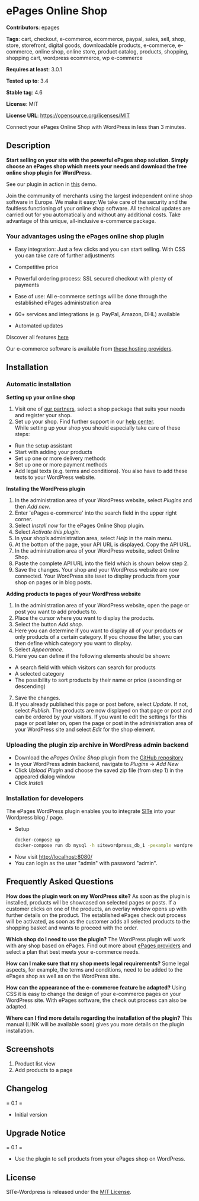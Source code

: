 # ePages Online Shop

**Contributors**: epages

**Tags**: cart, checkout, e-commerce, ecommerce, paypal, sales, sell, shop, store, storefront, digital goods, downloadable products, e-commerce, e-commerce, online shop, online store, product catalog, products, shopping, shopping cart, wordpress ecommerce, wp e-commerce

**Requires at least**: 3.0.1

**Tested up to**: 3.4

**Stable tag**: 4.6

**License**: MIT

**License URL**: https://opensource.org/licenses/MIT 

Connect your ePages Online Shop with WordPress in less than 3 minutes.

## Description

**Start selling on your site with the powerful ePages shop solution. Simply choose an ePages shop which meets your needs and download the free online shop plugin for WordPress.**

See our plugin in action in [this](http://wordpress.epages.com/more-products/ "Demo") demo.

Join the community of merchants using the largest independent online shop software in Europe. We make it easy: We take care of the security and the faultless functioning of your online shop software. All technical updates are carried out for you automatically and without any additional costs. Take advantage of this unique, all-inclusive e-commerce package.

### Your advantages using the ePages online shop plugin

* Easy integration: Just a few clicks and you can start selling. With CSS you can take care of further adjustments

* Competitive price

* Powerful ordering process: SSL secured checkout with plenty of payments

* Ease of use: All e-commerce settings will be done through the established ePages administration area

* 60+ services and integrations (e.g. PayPal, Amazon, DHL) available

* Automated updates

Discover all features [here](http://www.epages.com/en/features/ "All features")

Our e-commerce software is available from [these hosting providers](http://www.epages.com/en/partner/provider/ "Hosting providers").

## Installation
### Automatic installation

**Setting up your online shop**

1. Visit one of [our partners](http://www.epages.com/en/partner/provider/ "Partners"), select a shop package that suits your needs and register your shop. 
2. Set up your shop. Find further support in our [help center](https://www.online-help-center.com/ "Help center").  
While setting up your shop you should especially take care of these steps:
  * Run the setup assistant
  * Start with adding your products
  * Set up one or more delivery methods
  * Set up one or more payment methods
  * Add legal texts (e.g. terms and conditions). You also have to add these texts to your WordPress website. 

**Installing the WordPress plugin**

1. In the administration area of your WordPress website, select *Plugins* and then *Add new*.
2. Enter 'ePages e-commerce' into the search field in the upper right corner.
3. Select *Install now* for the ePages Online Shop plugin. 
4. Select *Activate this plugin*.
5. In your shop’s administration area, select *Help* in the main menu.
6. At the bottom of the page, your API URL is displayed. Copy the API URL. 
7. In the administration area of your WordPress website, select Online Shop.
8. Paste the complete API URL into the field which is shown below step 2.
9. Save the changes. 
Your shop and your WordPress website are now connected. Your WordPress site isset to display products from your shop on pages or in blog posts. 

**Adding products to pages of your WordPress website**

1. In the administration area of your WordPress website, open the page or post you want to add products to. 
2. Place the cursor where you want to display the products. 
3. Select the button *Add shop*.
4. Here you can determine if you want to display all of your products or only products of a certain category. If you choose the latter, you can then define which category you want to display. 
5. Select *Appearance*.
6. Here you can define if the following elements should be shown: 
  * A search field with which visitors can search for products
  * A selected category
  * The possibility to sort products by their name or price (ascending or descending)
7. Save the changes.
8. If you already published this page or post before, select *Update*. If not, select *Publish*.
The products are now displayed on that page or post and can be ordered by your visitors. 
If you want to edit the settings for this page or post later on, open the page or post in the administration area of your WordPress site and select *Edit* for the shop element. 

### Uploading the plugin zip archive in WordPress admin backend

* Download the *ePages Online Shop* plugin from the [GitHub repository](https://github.com/ePages-de/ePages-wordpress-plugin "Download")
* In your WordPress admin backend, navigate to *Plugins* → *Add New*
* Click *Upload Plugin* and choose the saved zip file (from step 1) in the appeared dialog window
* Click *Install* 

### Installation for developers

The ePages WordPress plugin enables you to integrate [SITe](https://github.com/ePages-de/site) into your Wordpress blog / page.
* Setup
  ```bash
  docker-compose up
  docker-compose run db mysql -h sitewordpress_db_1 -pexample wordpress < db.sql
  ```
* Now visit [http://localhost:8080/](http://localhost:8080/)
* You can login as the user "admin" with password "admin".


## Frequently Asked Questions
**How does the plugin work on my WordPress site?**
As soon as the plugin is installed, products will be showcased on selected pages or posts. If a customer clicks on one of the products, an overlay window opens up with further details on the product. The established ePages check out process will be activated, as soon as the customer adds all selected products to the shopping basket and wants to proceed with the order. 

**Which shop do I need to use the plugin?**
The WordPress plugin will work with any shop based on ePages. Find out more about [ePages providers](http://www.epages.com/en/partner/provider/ "ePages providers") and select a plan that best meets your e-commerce needs.

**How can I make sure that my shop meets legal requirements?**
Some legal aspects, for example, the terms and conditions, need to be added to the ePages shop as well as on the WordPress site.

**How can the appearance of the e-commerce feature be adapted?**
Using CSS it is easy to change the design of your e-commerce pages on your WordPress site. With ePages software, the check out process can also be adapted. 

**Where can I find more details regarding the installation of the plugin?**
This manual (LINK will be available soon) gives you more details on the plugin installation.

## Screenshots

1. Product list view
2. Add products to a page

## Changelog
= 0.1 =
* Initial version

## Upgrade Notice

= 0.1 =
* Use the plugin to sell products from your ePages shop on WordPress.


## License
SITe-Wordpress is released under the [MIT License](http://opensource.org/licenses/MIT).
